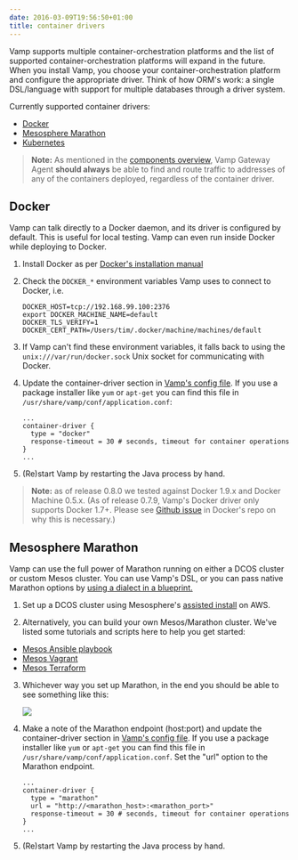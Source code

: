 ```yaml
---
date: 2016-03-09T19:56:50+01:00
title: container drivers
---
```


Vamp supports multiple container-orchestration platforms and the list of supported container-orchestration platforms will expand in the future.   
When you install Vamp, you choose your container-orchestration platform and configure the appropriate driver. Think of how ORM's work: a single DSL/language with support for multiple databases through a driver system.

Currently supported container drivers:

- [Docker](#docker)
- [Mesosphere Marathon](?#mesosphere-marathon)
- [Kubernetes](/documentation/installation/kubernetes/)

> **Note:** As mentioned in the [components overview](/components/), Vamp Gateway Agent **should always** be able to find and route traffic to addresses of any of the containers deployed, regardless of the container driver.

## Docker

Vamp can talk directly to a Docker daemon, and its driver is configured by default. This is useful for local testing.
Vamp can even run inside Docker while deploying to Docker.

1. Install Docker as per [Docker's installation manual](https://docs.docker.com/installation/)
2. Check the `DOCKER_*` environment variables Vamp uses to connect to Docker, i.e.

    ```
    DOCKER_HOST=tcp://192.168.99.100:2376
    export DOCKER_MACHINE_NAME=default
    DOCKER_TLS_VERIFY=1
    DOCKER_CERT_PATH=/Users/tim/.docker/machine/machines/default
    ```

3. If Vamp can't find these environment variables, it falls back to using the `unix:///var/run/docker.sock` Unix socket for communicating with Docker.
4. Update the container-driver section in [Vamp's config file](/configuration/). If you use a package installer like `yum` or `apt-get` you can find this file in `/usr/share/vamp/conf/application.conf`:

    ```
    ...
    container-driver {
      type = "docker"
      response-timeout = 30 # seconds, timeout for container operations
    }
    ...
    ```
5. (Re)start Vamp by restarting the Java process by hand.   


> **Note:** as of release 0.8.0 we tested against Docker 1.9.x and Docker Machine 0.5.x. (As of release 0.7.9, Vamp's Docker driver only supports Docker 1.7+. Please see [Github issue](https://github.com/docker/docker/issues/14365) in Docker's repo on why this is necessary.)


## Mesosphere Marathon

Vamp can use the full power of Marathon running on either a DCOS cluster or custom Mesos cluster. You can use Vamp's DSL, or you can pass native Marathon options by [using a dialect in a blueprint.](/documentation/using-vamp/blueprints/#dialects)

1. Set up a DCOS cluster using Mesosphere's [assisted install](https://mesosphere.com/product/) on AWS.

2. Alternatively, you can build your own Mesos/Marathon cluster. We've listed some tutorials and scripts here to help you get started:

  * [Mesos Ansible playbook](https://github.com/mhamrah/ansible-mesos-playbook)
  * [Mesos Vagrant](https://github.com/everpeace/vagrant-mesos)
  * [Mesos Terraform](https://github.com/ContainerSolutions/terraform-mesos)

3. Whichever way you set up Marathon, in the end you should be able to see something like this:

    ![](/img/marathon-screenshot.png)

4. Make a note of the Marathon endpoint (host:port) and update the container-driver section in [Vamp's config file](/configuration/). If you use a package installer like `yum` or `apt-get` you can find this file in `/usr/share/vamp/conf/application.conf`. Set the "url" option to the Marathon endpoint.

    ```
    ...
    container-driver {
      type = "marathon"
      url = "http://<marathon_host>:<marathon_port>" 
      response-timeout = 30 # seconds, timeout for container operations
    }
    ...
    ```    
5. (Re)start Vamp by restarting the Java process by hand.   





